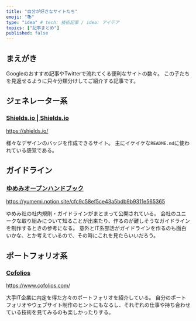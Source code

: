 ```yaml
---
title: "自分が好きなサイトたち"
emoji: "📚"
type: "idea" # tech: 技術記事 / idea: アイデア
topics: ["記事まとめ"]
published: false
---
```

## まえがき
Googleのおすすめ記事やTwitterで流れてくる便利なサイトの数々。
この子たちを見返せるように只々分類分けしてご紹介する記事です。

## ジェネレーター系
### [Shields\.io \| Shields\.io](https://shields.io/)

https://shields.io/

様々なデザインのバッジを作成できるサイト。
主にイケイケな`README.md`に使われている感覚である。


## ガイドライン
### [ゆめみオープンハンドブック](https://yumemi.notion.site/cfc9c58ef5ce43a5bdb9b9311e565365)

https://yumemi.notion.site/cfc9c58ef5ce43a5bdb9b9311e565365

ゆめみ社の社内規則・ガイドラインがまとまって公開されている。
会社のユニークな取り組みについて知ることが出来たり、作るのが難しそうなガイドラインを制作するときの参考になる。
意外とIT系部活がガイドラインを作るのも面白いかな、とか考えているので、その時にこれを見たらいいだろう。

## ポートフォリオ系
### [Cofolios](https://www.cofolios.com/)

https://www.cofolios.com/

大手IT企業に内定を得た方々のポートフォリオを紹介している。
自分のポートフォリオやウェブサイト制作のヒントにもなるし、それぞれの仕事や持ち合わせている技術を見てみるのも楽しかったりする。


